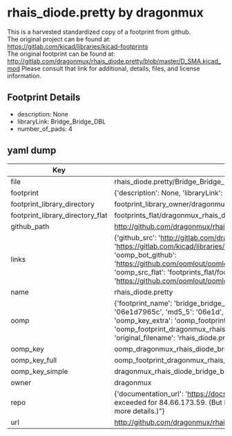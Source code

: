 # rhais_diode.pretty by dragonmux  
This is a harvested standardized copy of a footprint from github.  
The original project can be found at:  
https://gitlab.com/kicad/libraries/kicad-footprints  
The original footprint can be found at:
http://gitlab.com/dragonmux/rhais_diode.pretty/blob/master/D_SMA.kicad_mod
Please consult that link for additional, details, files, and license information.  
## Footprint Details
* description: None  
* libraryLink: Bridge_Bridge_DBL  
* number_of_pads: 4  
## yaml dump  
| Key | Value |  
| --- | --- |  
| file | rhais_diode.pretty/Bridge_Bridge_DBL.kicad_mod |  
| footprint | {'description': None, 'libraryLink': 'Bridge_Bridge_DBL', 'number_of_pads': 4} |  
| footprint_library_directory | footprint_library_owner/dragonmux_rhais_diode.pretty |  
| footprint_library_directory_flat | footprints_flat/dragonmux_rhais_diode_bridge_bridge_dbl/working |  
| github_path | http://github.com/dragonmux/rhais_diode.pretty/blob/master/Bridge_Bridge_DBL.kicad_mod |  
| links | {'github_src': 'http://gitlab.com/dragonmux/rhais_diode.pretty/blob/master/D_SMA.kicad_mod', 'github_src_repo': 'https://gitlab.com/kicad/libraries/kicad-footprints', 'oomp_bot': 'footprints/dragonmux_rhais_diode_bridge_bridge_dbl/working', 'oomp_bot_github': 'https://github.com/oomlout/oomlout_oomp_footprint_bot/tree/main/footprints/dragonmux_rhais_diode_bridge_bridge_dbl/working', 'oomp_src_flat': 'footprints_flat/footprints_flat/dragonmux_rhais_diode_bridge_bridge_dbl/working', 'oomp_src_flat_github': 'https://github.com/oomlout/oomlout_oomp_footprint_src/tree/main/footprints_flat/dragonmux_rhais_diode_bridge_bridge_dbl/working'} |  
| name | rhais_diode.pretty |  
| oomp | {'footprint_name': 'bridge_bridge_dbl', 'library_name': 'rhais_diode', 'md5': '06e1d7965cbe1347211e2571ba2b4626', 'md5_10': '06e1d7965c', 'md5_5': '06e1d', 'md5_6': '06e1d7', 'oomp_key': 'oomp_dragonmux_rhais_diode_bridge_bridge_dbl', 'oomp_key_extra': 'oomp_footprint_dragonmux_rhais_diode_bridge_bridge_dbl', 'oomp_key_full': 'oomp_footprint_dragonmux_rhais_diode_bridge_bridge_dbl_06e1d7', 'oomp_key_simple': 'dragonmux_rhais_diode_bridge_bridge_dbl', 'original_filename': 'rhais_diode.pretty/Bridge_Bridge_DBL.kicad_mod', 'owner_name': 'dragonmux'} |  
| oomp_key | oomp_dragonmux_rhais_diode_bridge_bridge_dbl |  
| oomp_key_full | oomp_footprint_dragonmux_rhais_diode_bridge_bridge_dbl |  
| oomp_key_simple | dragonmux_rhais_diode_bridge_bridge_dbl |  
| owner | dragonmux |  
| repo | {'documentation_url': 'https://docs.github.com/rest/overview/resources-in-the-rest-api#rate-limiting', 'message': "API rate limit exceeded for 84.66.173.59. (But here's the good news: Authenticated requests get a higher rate limit. Check out the documentation for more details.)"} |  
| url | http://github.com/dragonmux/rhais_diode.pretty |  

